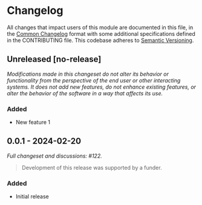 # Changelog

All changes that impact users of this module are documented in this file, in the [Common Changelog](https://common-changelog.org) format with some additional specifications defined in the CONTRIBUTING file. This codebase adheres to [Semantic Versioning](https://semver.org/spec/v2.0.0.html).

## Unreleased [no-release]

_Modifications made in this changeset do not alter its behavior or functionality from the perspective of the end user or other interacting systems. It does not add new features, do not enhance existing features, or alter the behavior of the software in a way that affects its use._

### Added

- New feature 1

## 0.0.1 - 2024-02-20

_Full changeset and discussions: #122._

> Development of this release was supported by a funder.

### Added

- Initial release
